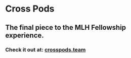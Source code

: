 # Cross Pods
## The final piece to the MLH Fellowship experience.

### Check it out at: [crosspods.team](https://crosspods.team/)

